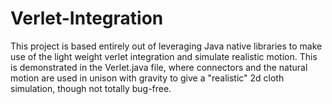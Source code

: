 Verlet-Integration
==================

This project is based entirely out of leveraging Java native libraries to make use of the light weight verlet integration and simulate realistic motion. This is demonstrated in the Verlet.java file, where connectors and the natural motion are used in unison with gravity to give a "realistic" 2d cloth simulation, though not totally bug-free.
